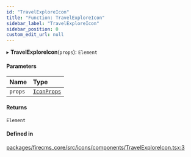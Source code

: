 ```yaml
---
id: "TravelExploreIcon"
title: "Function: TravelExploreIcon"
sidebar_label: "TravelExploreIcon"
sidebar_position: 0
custom_edit_url: null
---
```


▸ **TravelExploreIcon**(`props`): `Element`

#### Parameters

| Name | Type |
| :------ | :------ |
| `props` | [`IconProps`](../types/IconProps.md) |

#### Returns

`Element`

#### Defined in

[packages/firecms_core/src/icons/components/TravelExploreIcon.tsx:3](https://github.com/FireCMSco/firecms/blob/d45f3739/packages/firecms_core/src/icons/components/TravelExploreIcon.tsx#L3)

